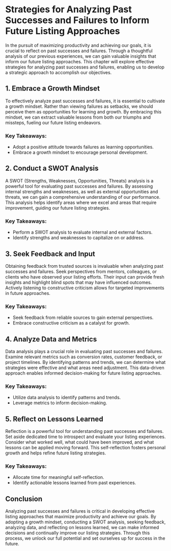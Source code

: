 Strategies for Analyzing Past Successes and Failures to Inform Future Listing Approaches
=================================================================================================



In the pursuit of maximizing productivity and achieving our goals, it is crucial to reflect on past successes and failures. Through a thoughtful analysis of our previous experiences, we can gain valuable insights that inform our future listing approaches. This chapter will explore effective strategies for analyzing past successes and failures, enabling us to develop a strategic approach to accomplish our objectives.

1\. Embrace a Growth Mindset
---------------------------

To effectively analyze past successes and failures, it is essential to cultivate a growth mindset. Rather than viewing failures as setbacks, we should perceive them as opportunities for learning and growth. By embracing this mindset, we can extract valuable lessons from both our triumphs and missteps, fueling our future listing endeavors.

### Key Takeaways:

* Adopt a positive attitude towards failures as learning opportunities.
* Embrace a growth mindset to encourage personal development.

2\. Conduct a SWOT Analysis
--------------------------

A SWOT (Strengths, Weaknesses, Opportunities, Threats) analysis is a powerful tool for evaluating past successes and failures. By assessing internal strengths and weaknesses, as well as external opportunities and threats, we can gain a comprehensive understanding of our performance. This analysis helps identify areas where we excel and areas that require improvement, guiding our future listing strategies.

### Key Takeaways:

* Perform a SWOT analysis to evaluate internal and external factors.
* Identify strengths and weaknesses to capitalize on or address.

3\. Seek Feedback and Input
--------------------------

Obtaining feedback from trusted sources is invaluable when analyzing past successes and failures. Seek perspectives from mentors, colleagues, or clients who have observed your listing efforts. Their input can provide fresh insights and highlight blind spots that may have influenced outcomes. Actively listening to constructive criticism allows for targeted improvements in future approaches.

### Key Takeaways:

* Seek feedback from reliable sources to gain external perspectives.
* Embrace constructive criticism as a catalyst for growth.

4\. Analyze Data and Metrics
---------------------------

Data analysis plays a crucial role in evaluating past successes and failures. Examine relevant metrics such as conversion rates, customer feedback, or project timelines. By identifying patterns and trends, we can determine what strategies were effective and what areas need adjustment. This data-driven approach enables informed decision-making for future listing approaches.

### Key Takeaways:

* Utilize data analysis to identify patterns and trends.
* Leverage metrics to inform decision-making.

5\. Reflect on Lessons Learned
-----------------------------

Reflection is a powerful tool for understanding past successes and failures. Set aside dedicated time to introspect and evaluate your listing experiences. Consider what worked well, what could have been improved, and what lessons can be applied moving forward. This self-reflection fosters personal growth and helps refine future listing strategies.

### Key Takeaways:

* Allocate time for meaningful self-reflection.
* Identify actionable lessons learned from past experiences.

Conclusion
----------

Analyzing past successes and failures is critical in developing effective listing approaches that maximize productivity and achieve our goals. By adopting a growth mindset, conducting a SWOT analysis, seeking feedback, analyzing data, and reflecting on lessons learned, we can make informed decisions and continually improve our listing strategies. Through this process, we unlock our full potential and set ourselves up for success in the future.
